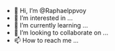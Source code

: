 - 👋 Hi, I’m @Raphaelppvoy
- 👀 I’m interested in ...
- 🌱 I’m currently learning ...
- 💞️ I’m looking to collaborate on ...
- 📫 How to reach me ...

<!---
Raphaelppvoy/Raphaelppvoy is a ✨ special ✨ repository because its `README.md` (this file) appears on your GitHub profile.
You can click the Preview link to take a look at your changes.
--->
